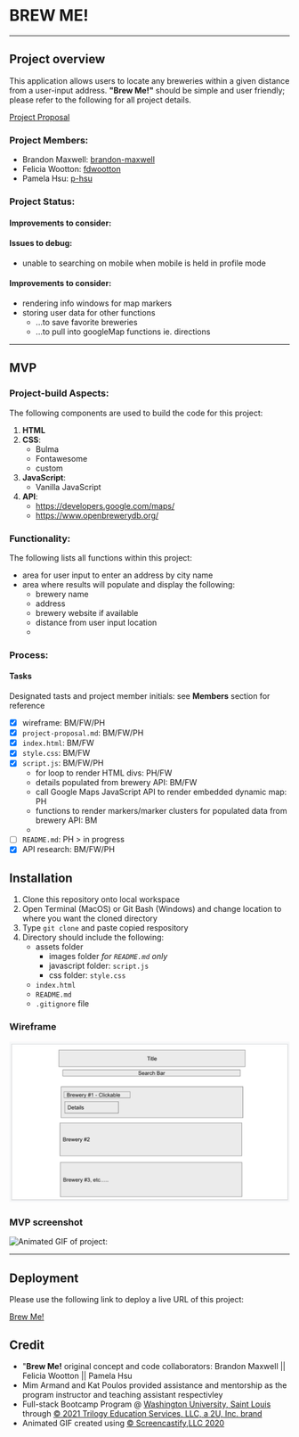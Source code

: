 # BREW ME!

****

## Project overview

This application allows users to locate any breweries within a given distance from a user-input address. **"Brew Me!"** should be simple and user friendly; please refer to the following for all project details.

[Project Proposal](./project-proposal.md)

### Project Members:

* Brandon Maxwell: [brandon-maxwell](https://github.com/brandon-maxwell)
* Felicia Wootton: [fdwootton](https://github.com/fdwootton)
* Pamela Hsu: [p-hsu](https://github.com/p-hsu)

### Project Status:
#### Improvements to consider:

#### Issues to debug:
* unable to searching on mobile when mobile is held in profile mode

#### Improvements to consider:
* rendering info windows for map markers
* storing user data for other functions
    * ...to save favorite breweries
    * ...to pull into googleMap functions ie. directions 

****

## MVP

### Project-build Aspects:

The following components are used to build the code for this project:

1. **HTML**
2. **CSS**:
    * Bulma
    * Fontawesome
    * custom
3. **JavaScript**:
    * Vanilla JavaScript
4. **API**:
    * https://developers.google.com/maps/
    * https://www.openbrewerydb.org/

### Functionality:

The following lists all functions within this project:

* area for user input to enter an address by city name
* area where results will populate and display the following:
    - brewery name
    - address
    - brewery website if available 
    - distance from user input location
    - 

### Process:
#### Tasks

Designated tasts and project member initials: see **Members** section for reference
* [x] wireframe: BM/FW/PH
* [x] `project-proposal.md`: BM/FW/PH
* [x] `index.html`: BM/FW
* [x] `style.css`: BM/FW
* [x] `script.js`: BM/FW/PH
    * for loop to render HTML divs: PH/FW
    * details populated from brewery API: BM/FW
    * call Google Maps JavaScript API to render embedded dynamic map: PH
    * functions to render markers/marker clusters for populated data from brewery API: BM
    * 
* [ ] `README.md`: PH > in progress
* [x] API research: BM/FW/PH

## Installation

1. Clone this repository onto local workspace
2. Open Terminal (MacOS) or Git Bash (Windows) and change location to where you want the cloned directory
3. Type `git clone` and paste copied respository
4. Directory should include the following:
    * assets folder
        * images folder *for `README.md` only*
        * javascript folder: `script.js`
        * css folder: `style.css`
    * `index.html`
    * `README.md`
    * `.gitignore` file

### Wireframe

![Screenshot of wireframe:](./assets/images/brew-me-wireframe.png)

### MVP screenshot

![Animated GIF of project:](./assets/images/brew-me-gif.png)

****

## Deployment

Please use the following link to deploy a live URL of this project:

[Brew Me!](https://p-hsu.github.io/BREW_ME/)

## Credit

* "**Brew Me!** original concept and code collaborators: Brandon Maxwell || Felicia Wootton || Pamela Hsu
* Mim Armand and Kat Poulos provided assistance and mentorship as the program instructor and teaching assistant respectivley
* Full-stack Bootcamp Program @ [Washington University, Saint Louis](https://bootcamp.tlcenter.wustl.edu/) through [© 2021 Trilogy Education Services, LLC, a 2U, Inc. brand](https://www.trilogyed.com/)
* Animated GIF created using [© Screencastify,LLC 2020](https://www.screencastify.com/)






